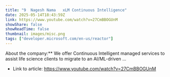 ```yaml
---
title: "9  Nagesh Nama   xLM Continuous Intelligence"
date: 2025-05-14T18:43:59Z
link: https://www.youtube.com/watch?v=27CmBBOGUnM
showShare: false
showReadTime: false
thumbnail: images/misc.png
tags: ["developer.microsoft.com/en-us/reactor"]
---
```

About the company:** We offer Continuous Intelligent managed services to assist life science clients to migrate to an AI/ML-driven ...

- Link to article: https://www.youtube.com/watch?v=27CmBBOGUnM